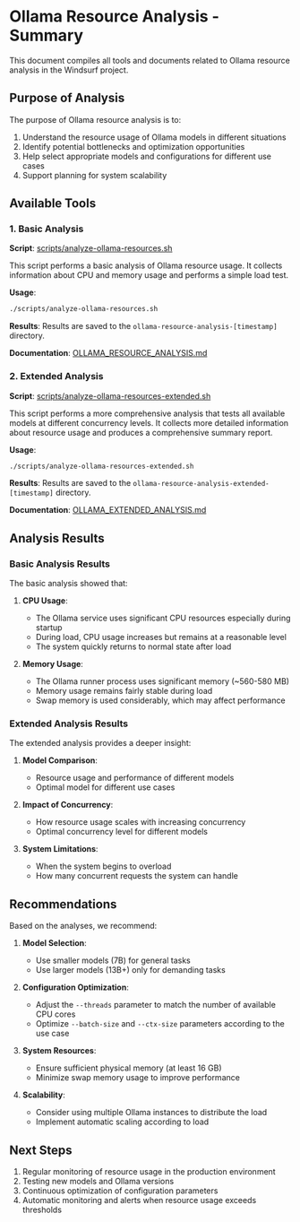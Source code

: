 # Ollama Resource Analysis - Summary

This document compiles all tools and documents related to Ollama resource analysis in the Windsurf project.

## Purpose of Analysis

The purpose of Ollama resource analysis is to:

1. Understand the resource usage of Ollama models in different situations
2. Identify potential bottlenecks and optimization opportunities
3. Help select appropriate models and configurations for different use cases
4. Support planning for system scalability

## Available Tools

### 1. Basic Analysis

**Script**: [scripts/analyze-ollama-resources.sh](scripts/analyze-ollama-resources.sh)

This script performs a basic analysis of Ollama resource usage. It collects information about CPU and memory usage and performs a simple load test.

**Usage**:
```bash
./scripts/analyze-ollama-resources.sh
```

**Results**: Results are saved to the `ollama-resource-analysis-[timestamp]` directory.

**Documentation**: [OLLAMA_RESOURCE_ANALYSIS.md](OLLAMA_RESOURCE_ANALYSIS.md)

### 2. Extended Analysis

**Script**: [scripts/analyze-ollama-resources-extended.sh](scripts/analyze-ollama-resources-extended.sh)

This script performs a more comprehensive analysis that tests all available models at different concurrency levels. It collects more detailed information about resource usage and produces a comprehensive summary report.

**Usage**:
```bash
./scripts/analyze-ollama-resources-extended.sh
```

**Results**: Results are saved to the `ollama-resource-analysis-extended-[timestamp]` directory.

**Documentation**: [OLLAMA_EXTENDED_ANALYSIS.md](OLLAMA_EXTENDED_ANALYSIS.md)

## Analysis Results

### Basic Analysis Results

The basic analysis showed that:

1. **CPU Usage**:
   - The Ollama service uses significant CPU resources especially during startup
   - During load, CPU usage increases but remains at a reasonable level
   - The system quickly returns to normal state after load

2. **Memory Usage**:
   - The Ollama runner process uses significant memory (~560-580 MB)
   - Memory usage remains fairly stable during load
   - Swap memory is used considerably, which may affect performance

### Extended Analysis Results

The extended analysis provides a deeper insight:

1. **Model Comparison**:
   - Resource usage and performance of different models
   - Optimal model for different use cases

2. **Impact of Concurrency**:
   - How resource usage scales with increasing concurrency
   - Optimal concurrency level for different models

3. **System Limitations**:
   - When the system begins to overload
   - How many concurrent requests the system can handle

## Recommendations

Based on the analyses, we recommend:

1. **Model Selection**:
   - Use smaller models (7B) for general tasks
   - Use larger models (13B+) only for demanding tasks

2. **Configuration Optimization**:
   - Adjust the `--threads` parameter to match the number of available CPU cores
   - Optimize `--batch-size` and `--ctx-size` parameters according to the use case

3. **System Resources**:
   - Ensure sufficient physical memory (at least 16 GB)
   - Minimize swap memory usage to improve performance

4. **Scalability**:
   - Consider using multiple Ollama instances to distribute the load
   - Implement automatic scaling according to load

## Next Steps

1. Regular monitoring of resource usage in the production environment
2. Testing new models and Ollama versions
3. Continuous optimization of configuration parameters
4. Automatic monitoring and alerts when resource usage exceeds thresholds
